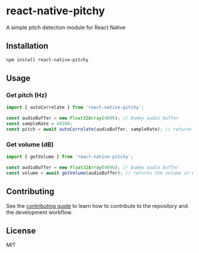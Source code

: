 # react-native-pitchy

A simple pitch detection module for React Native

## Installation

```sh
npm install react-native-pitchy
```

## Usage

### Get pitch (Hz)

```js
import { autoCorrelate } from 'react-native-pitchy';

const audioBuffer = new Float32Array(4096); // Dummy audio buffer
const sampleRate = 44100;
const pitch = await autoCorrelate(audioBuffer, sampleRate); // returns the pitch in Hz
```

### Get volume (dB)

```js
import { getVolume } from 'react-native-pitchy';

const audioBuffer = new Float32Array(4096); // Dummy audio buffer
const volume = await getVolume(audioBuffer); // returns the volume in dB
```

## Contributing

See the [contributing guide](CONTRIBUTING.md) to learn how to contribute to the repository and the development workflow.

## License

MIT
